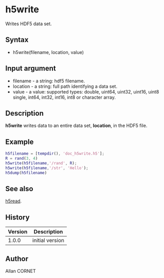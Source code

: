 

# h5write

Writes HDF5 data set.

## Syntax

- h5write(filename, location, value)

## Input argument

 - filename - a string: hdf5 filename.
 - location - a string: full path identifying a data set.
 - value - a value: supported types: double, uint64, uint32, uint16, uint8
single, int64, int32, int16, int8 or character array.

## Description


  <p><b>h5write</b> writes data to an entire data set, <b>location</b>, in the HDF5 file.</p>


## Example

```matlab
h5filename = [tempdir(), 'doc_h5write.h5'];
R = rand(3, 4)
h5write(h5filename,'/rand', R);
h5write(h5filename,'/str', 'Hello');
h5dump(h5filename)
```

## See also

[h5read](h5read.md).
## History

|Version|Description|
|------|------|
|1.0.0|initial version|


## Author

Allan CORNET



